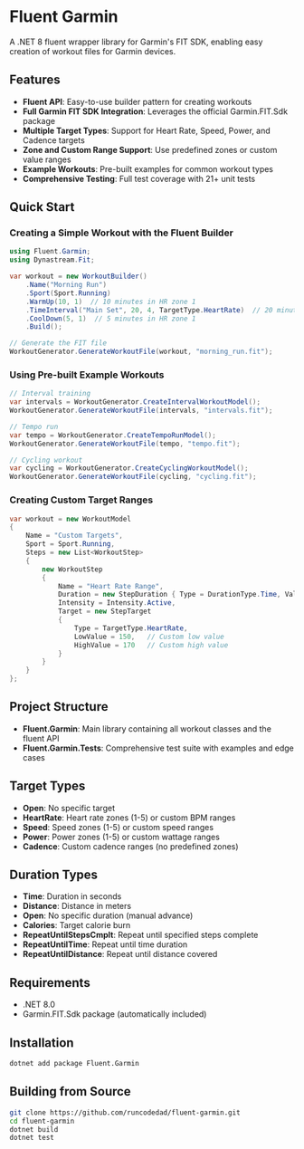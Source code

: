 # Fluent Garmin

A .NET 8 fluent wrapper library for Garmin's FIT SDK, enabling easy creation of workout files for Garmin devices.

## Features

- **Fluent API**: Easy-to-use builder pattern for creating workouts
- **Full Garmin FIT SDK Integration**: Leverages the official Garmin.FIT.Sdk package
- **Multiple Target Types**: Support for Heart Rate, Speed, Power, and Cadence targets
- **Zone and Custom Range Support**: Use predefined zones or custom value ranges
- **Example Workouts**: Pre-built examples for common workout types
- **Comprehensive Testing**: Full test coverage with 21+ unit tests

## Quick Start

### Creating a Simple Workout with the Fluent Builder

```csharp
using Fluent.Garmin;
using Dynastream.Fit;

var workout = new WorkoutBuilder()
    .Name("Morning Run")
    .Sport(Sport.Running)
    .WarmUp(10, 1)  // 10 minutes in HR zone 1
    .TimeInterval("Main Set", 20, 4, TargetType.HeartRate)  // 20 minutes in HR zone 4
    .CoolDown(5, 1)  // 5 minutes in HR zone 1
    .Build();

// Generate the FIT file
WorkoutGenerator.GenerateWorkoutFile(workout, "morning_run.fit");
```

### Using Pre-built Example Workouts

```csharp
// Interval training
var intervals = WorkoutGenerator.CreateIntervalWorkoutModel();
WorkoutGenerator.GenerateWorkoutFile(intervals, "intervals.fit");

// Tempo run
var tempo = WorkoutGenerator.CreateTempoRunModel();
WorkoutGenerator.GenerateWorkoutFile(tempo, "tempo.fit");

// Cycling workout
var cycling = WorkoutGenerator.CreateCyclingWorkoutModel();
WorkoutGenerator.GenerateWorkoutFile(cycling, "cycling.fit");
```

### Creating Custom Target Ranges

```csharp
var workout = new WorkoutModel
{
    Name = "Custom Targets",
    Sport = Sport.Running,
    Steps = new List<WorkoutStep>
    {
        new WorkoutStep
        {
            Name = "Heart Rate Range",
            Duration = new StepDuration { Type = DurationType.Time, Value = 1200 }, // 20 minutes
            Intensity = Intensity.Active,
            Target = new StepTarget 
            { 
                Type = TargetType.HeartRate, 
                LowValue = 150,   // Custom low value
                HighValue = 170   // Custom high value
            }
        }
    }
};
```

## Project Structure

- **Fluent.Garmin**: Main library containing all workout classes and the fluent API
- **Fluent.Garmin.Tests**: Comprehensive test suite with examples and edge cases

## Target Types

- **Open**: No specific target
- **HeartRate**: Heart rate zones (1-5) or custom BPM ranges
- **Speed**: Speed zones (1-5) or custom speed ranges
- **Power**: Power zones (1-5) or custom wattage ranges  
- **Cadence**: Custom cadence ranges (no predefined zones)

## Duration Types

- **Time**: Duration in seconds
- **Distance**: Distance in meters
- **Open**: No specific duration (manual advance)
- **Calories**: Target calorie burn
- **RepeatUntilStepsCmplt**: Repeat until specified steps complete
- **RepeatUntilTime**: Repeat until time duration
- **RepeatUntilDistance**: Repeat until distance covered

## Requirements

- .NET 8.0
- Garmin.FIT.Sdk package (automatically included)

## Installation

```bash
dotnet add package Fluent.Garmin
```

## Building from Source

```bash
git clone https://github.com/runcodedad/fluent-garmin.git
cd fluent-garmin
dotnet build
dotnet test
```